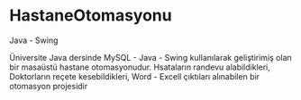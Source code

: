 # HastaneOtomasyonu
Java - Swing

Üniversite Java dersinde MySQL - Java - Swing kullanılarak geliştirimiş olan bir masaüstü hastane otomasyonudur. Hsataların randevu alabildikleri, Doktorların reçete kesebildikleri, Word - Excell çıktıları alınabilen bir otomasyon projesidir
